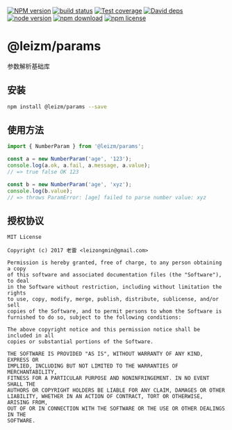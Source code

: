[![NPM version][npm-image]][npm-url]
[![build status][travis-image]][travis-url]
[![Test coverage][coveralls-image]][coveralls-url]
[![David deps][david-image]][david-url]
[![node version][node-image]][node-url]
[![npm download][download-image]][download-url]
[![npm license][license-image]][download-url]

[npm-image]: https://img.shields.io/npm/v/@leizm/params.svg?style=flat-square
[npm-url]: https://npmjs.org/package/@leizm/params
[travis-image]: https://img.shields.io/travis/leizongmin/leizm-params.svg?style=flat-square
[travis-url]: https://travis-ci.org/leizongmin/leizm-params
[coveralls-image]: https://img.shields.io/coveralls/leizongmin/leizm-params.svg?style=flat-square
[coveralls-url]: https://coveralls.io/r/leizongmin/leizm-params?branch=master
[david-image]: https://img.shields.io/david/leizongmin/leizm-params.svg?style=flat-square
[david-url]: https://david-dm.org/leizongmin/leizm-params
[node-image]: https://img.shields.io/badge/node.js-%3E=_6.0-green.svg?style=flat-square
[node-url]: http://nodejs.org/download/
[download-image]: https://img.shields.io/npm/dm/@leizm/params.svg?style=flat-square
[download-url]: https://npmjs.org/package/@leizm/params
[license-image]: https://img.shields.io/npm/l/@leizm/params.svg

# @leizm/params

参数解析基础库

## 安装

```bash
npm install @leizm/params --save
```

## 使用方法

```typescript
import { NumberParam } from '@leizm/params';

const a = new NumberParam('age', '123');
console.log(a.ok, a.fail, a.message, a.value);
// => true false OK 123

const b = new NumberParam('age', 'xyz');
console.log(b.value);
// => throws ParamError: [age] failed to parse number value: xyz
```

## 授权协议

```text
MIT License

Copyright (c) 2017 老雷 <leizongmin@gmail.com>

Permission is hereby granted, free of charge, to any person obtaining a copy
of this software and associated documentation files (the "Software"), to deal
in the Software without restriction, including without limitation the rights
to use, copy, modify, merge, publish, distribute, sublicense, and/or sell
copies of the Software, and to permit persons to whom the Software is
furnished to do so, subject to the following conditions:

The above copyright notice and this permission notice shall be included in all
copies or substantial portions of the Software.

THE SOFTWARE IS PROVIDED "AS IS", WITHOUT WARRANTY OF ANY KIND, EXPRESS OR
IMPLIED, INCLUDING BUT NOT LIMITED TO THE WARRANTIES OF MERCHANTABILITY,
FITNESS FOR A PARTICULAR PURPOSE AND NONINFRINGEMENT. IN NO EVENT SHALL THE
AUTHORS OR COPYRIGHT HOLDERS BE LIABLE FOR ANY CLAIM, DAMAGES OR OTHER
LIABILITY, WHETHER IN AN ACTION OF CONTRACT, TORT OR OTHERWISE, ARISING FROM,
OUT OF OR IN CONNECTION WITH THE SOFTWARE OR THE USE OR OTHER DEALINGS IN THE
SOFTWARE.
```
